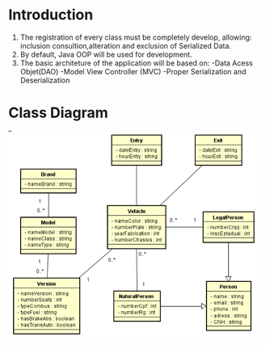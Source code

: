 # Introduction
1. The registration of every class must be completely develop, allowing: inclusion consultion,alteration and exclusion of Serialized Data.
2. By default, Java OOP will be used for development. 
3. The basic architeture of the application will be based on:
	-Data Acess Objet(DAO)
	-Model View Controller (MVC)
	-Proper Serialization and Deserialization


# Class Diagram
![alt text](https://raw.githubusercontent.com/pedro-ca/Parking-Lot-Control/9ef08fa444967b29d4769f867153c23c1aa248a8/Expecifications/Clases%20Diagram.PNG)
